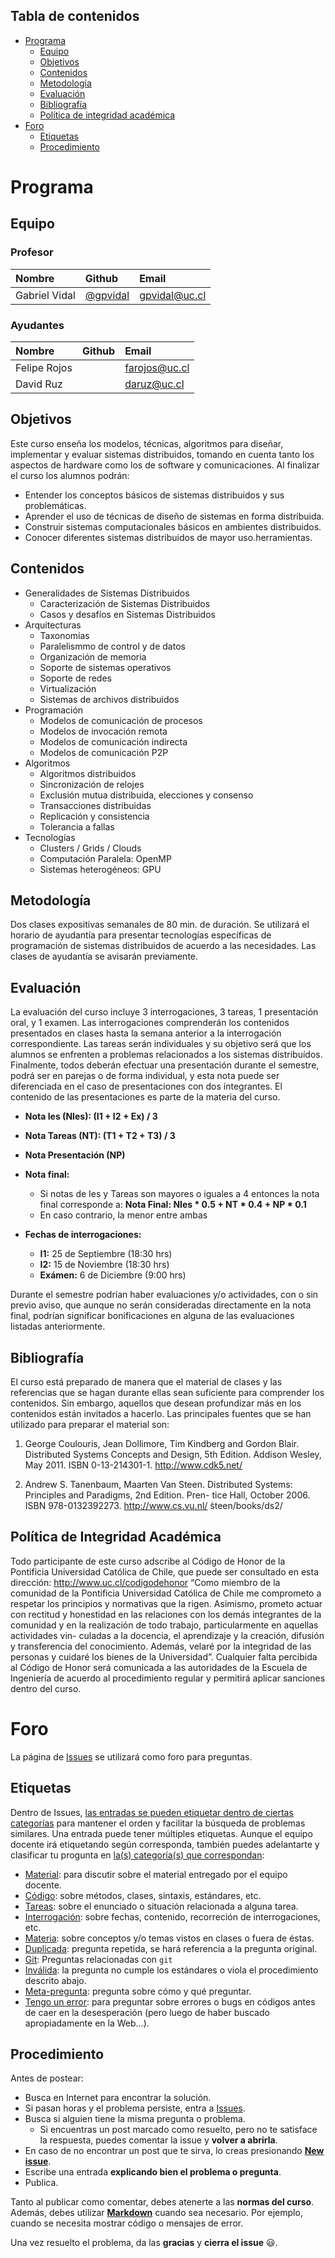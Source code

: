 ## Tabla de contenidos
* [Programa](#programa)
    * [Equipo](#equipo)
    * [Objetivos](#objetivos)
    * [Contenidos](#contenidos)
    * [Metodología](#metodología)
    * [Evaluación](#evaluación)
    * [Bibliografía](#bibliografía)
    * [Política de integridad académica](#política-de-integridad-académica)
* [Foro](#foro)
    * [Etiquetas](#etiquetas)
    * [Procedimiento](#procedimiento)

# Programa

## Equipo

### Profesor

| Nombre               | Github        |  Email         |
|:-------------------- |:--------------| :--------------|
| Gabriel Vidal        |  [@gpvidal](https://github.com/gpvidal)| gpvidal@uc.cl |

### Ayudantes

| Nombre                | Github        | Email         |
|:--------------------- |:--------------|:--------------|
| Felipe Rojos          |               | farojos@uc.cl |
| David Ruz             |               | daruz@uc.cl   |


## Objetivos

Este curso enseña los modelos, técnicas, algoritmos para diseñar, implementar y evaluar sistemas distribuidos, tomando en cuenta tanto los aspectos de hardware como los de software y comunicaciones. Al finalizar el curso los alumnos podrán:
* Entender los conceptos básicos de sistemas distribuidos y sus problemáticas.
* Aprender el uso de técnicas de diseño de sistemas en forma distribuida.
* Construir sistemas computacionales básicos en ambientes distribuidos.
* Conocer diferentes sistemas distribuidos de mayor uso.herramientas.

## Contenidos

* Generalidades de Sistemas Distribuidos
    * Caracterización de Sistemas Distribuidos
    * Casos y desafı́os en Sistemas Distribuidos
* Arquitecturas
    * Taxonomı́as
    * Paralelismmo de control y de datos
    * Organización de memoria
    * Soporte de sistemas operativos
    * Soporte de redes
    * Virtualización
    * Sistemas de archivos distribuidos
* Programación
    * Modelos de comunicación de procesos
    * Modelos de invocación remota
    * Modelos de comunicación indirecta
    * Modelos de comunicación P2P
* Algoritmos
    * Algoritmos distribuidos
    * Sincronización de relojes
    * Exclusión mutua distribuida, elecciones y consenso
    * Transacciones distribuidas
    * Replicación y consistencia
    * Tolerancia a fallas
* Tecnologı́as
    * Clusters / Grids / Clouds
    * Computación Paralela: OpenMP
    * Sistemas heterogéneos: GPU

## Metodología

Dos clases expositivas semanales de 80 min. de duración. Se utilizará el horario de ayudantı́a para presentar tecnologı́as especı́ficas de programación de sistemas distribuidos de acuerdo a las necesidades.
Las clases de ayudantı́a se avisarán previamente.

## Evaluación

La evaluación del curso incluye 3 interrogaciones, 3 tareas, 1 presentación oral, y 1 examen.
Las interrogaciones comprenderán los contenidos presentados en clases hasta la semana anterior a la interrogación
correspondiente.
Las tareas serán individuales y su objetivo será que los alumnos se enfrenten a problemas relacionados a los sistemas distribuídos.
Finalmente, todos deberán efectuar una presentación durante el semestre, podrá ser en parejas o de forma individual, y esta nota puede ser diferenciada en el caso de presentaciones con dos integrantes. El contenido de las presentaciones es parte de la materia del curso.

* **Nota Ies (NIes): (I1 + I2 + Ex) / 3**
* **Nota Tareas (NT): (T1 + T2 + T3) / 3**
* **Nota Presentación (NP)**

* **Nota final:**
  * Si notas de Ies y Tareas son mayores o iguales a 4 entonces la nota final corresponde a:
  **Nota Final: NIes * 0.5 + NT * 0.4 + NP * 0.1**
  * En caso contrario, la menor entre ambas
* **Fechas de interrogaciones:**
  * **I1:** 25 de Septiembre (18:30 hrs)
  * **I2:** 15 de Noviembre (18:30 hrs)
  * **Exámen:** 6 de Diciembre (9:00 hrs)

Durante el semestre podrían haber evaluaciones y/o actividades, con o sin previo aviso, que aunque no serán consideradas directamente en la nota final, podrían significar bonificaciones en alguna de las evaluaciones listadas anteriormente.

## Bibliografía
El curso está preparado de manera que el material de clases y las referencias que se hagan durante ellas sean
suficiente para comprender los contenidos. Sin embargo, aquellos que desean profundizar más en los contenidos están
invitados a hacerlo. Las principales fuentes que se han utilizado para preparar el material son:

1. George Coulouris, Jean Dollimore, Tim Kindberg and Gordon Blair. Distributed Systems Concepts and Design,
5th Edition. Addison Wesley, May 2011. ISBN 0-13-214301-1. http://www.cdk5.net/

2. Andrew S. Tanenbaum, Maarten Van Steen. Distributed Systems: Principles and Paradigms, 2nd Edition. Pren-
tice Hall, October 2006. ISBN 978-0132392273. http://www.cs.vu.nl/ ̃steen/books/ds2/

## Política de Integridad Académica

Todo participante de este curso adscribe al Código de Honor de la Pontificia Universidad Católica de Chile, que
puede ser consultado en esta dirección: http://www.uc.cl/codigodehonor
“Como miembro de la comunidad de la Pontificia Universidad Católica de Chile me comprometo a respetar los
principios y normativas que la rigen. Asimismo, prometo actuar con rectitud y honestidad en las relaciones con los
demás integrantes de la comunidad y en la realización de todo trabajo, particularmente en aquellas actividades vin-
culadas a la docencia, el aprendizaje y la creación, difusión y transferencia del conocimiento. Además, velaré por la
integridad de las personas y cuidaré los bienes de la Universidad”.
Cualquier falta percibida al Código de Honor será comunicada a las autoridades de la Escuela de Ingenierı́a de
acuerdo al procedimiento regular y permitirá aplicar sanciones dentro del curso.

# Foro

La página de [Issues](../../issues) se utilizará como foro para preguntas.

## Etiquetas

Dentro de Issues, [las entradas se pueden etiquetar dentro de ciertas categorías](https://help.github.com/articles/applying-labels-to-issues-and-pull-requests/) para mantener el orden y facilitar la búsqueda de problemas similares. Una entrada puede tener múltiples etiquetas. Aunque el equipo docente irá etiquetando según corresponda, también puedes adelantarte y clasificar tu progunta en [la(s) categoría(s) que correspondan](../../labels):

* [Material](../../labels/Material): para discutir sobre el material entregado por el equipo docente.
* [Código](../../labels/C%C3%B3digo): sobre métodos, clases, sintaxis, estándares, etc.
* [Tareas](../../labels/Tareas): sobre el enunciado o situación relacionada a alguna tarea.
* [Interrogación](../../labels/Interrogaci%C3%B3n): sobre fechas, contenido, recorreción de interrogaciones, etc.
* [Materia](../../labels/Materia): sobre conceptos y/o temas vistos en clases o fuera de éstas.
* [Duplicada](../../labels/Duplicada): pregunta repetida, se hará referencia a la pregunta original.
* [Git](../../labels/Git): Preguntas relacionadas con `git`
* [Inválida](../../labels/Inv%C3%A1lida): la pregunta no cumple los estándares o viola el procedimiento descrito abajo.
* [Meta-pregunta](../../labels/Meta-Pregunta): pregunta sobre cómo y qué preguntar.
* [Tengo un error](../../labels/Tengo%20un%20error): para preguntar sobre errores o bugs en códigos antes de caer en la desesperación (pero luego de haber buscado apropiadamente en la Web...).

## Procedimiento

Antes de postear:
* Busca en Internet para encontrar la solución.
* Si pasan horas y el problema persiste, entra a [Issues](../../issues).
* Busca si alguien tiene la misma pregunta o problema.
	* Si encuentras un post marcado como resuelto, pero no te satisface la respuesta, puedes comentar la issue y **volver a abrirla**.
* En caso de no encontrar un post que te sirva, lo creas presionando **[New issue](../../issues/new)**.
* Escribe una entrada **explicando bien el problema o pregunta**.
* Publica.

Tanto al publicar como comentar, debes atenerte a las **normas del curso**. Además, debes utilizar **[Markdown](https://github.com/adam-p/markdown-here/wiki/Markdown-Cheatsheet#code)** cuando sea necesario. Por ejemplo, cuando se necesita mostrar código o mensajes de error.

Una vez resuelto el problema, da las **gracias** y **cierra el issue** :smiley:.